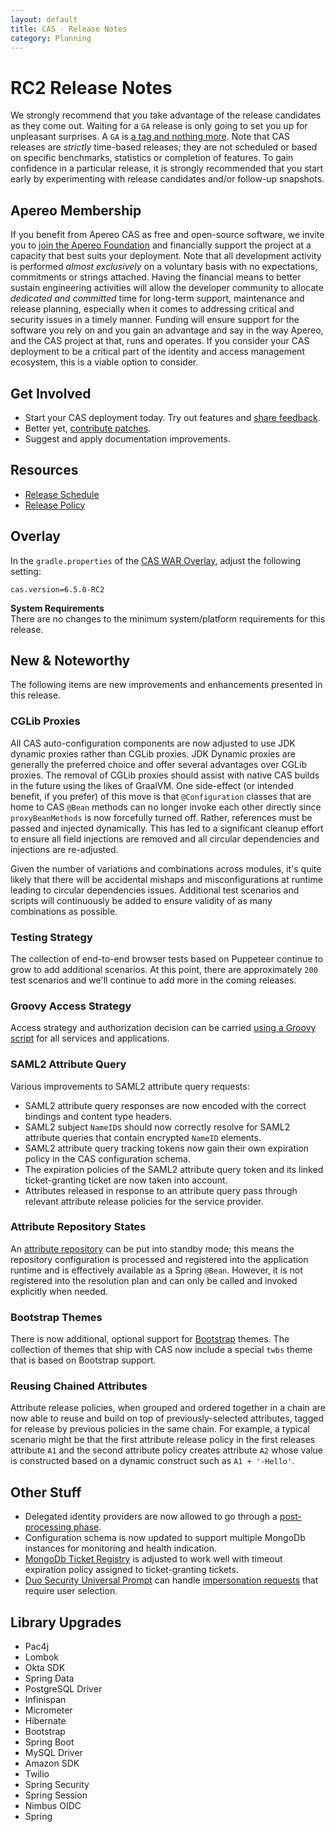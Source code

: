 ```yaml
---
layout: default
title: CAS - Release Notes
category: Planning
---
```


# RC2 Release Notes

We strongly recommend that you take advantage of the release candidates as they come out. Waiting
for a `GA` release is only going to set you up for unpleasant surprises. A `GA`
is [a tag and nothing more](https://apereo.github.io/2017/03/08/the-myth-of-ga-rel/). Note that CAS
releases are *strictly* time-based releases; they are not scheduled or based on
specific benchmarks, statistics or completion of features. To gain confidence in
a particular release, it is strongly recommended that you start early by
experimenting with release candidates and/or follow-up snapshots.

## Apereo Membership

If you benefit from Apereo CAS as free and open-source software, we
invite you to [join the Apereo Foundation](https://www.apereo.org/content/apereo-membership)
and financially support the project at a capacity that best suits your
deployment. Note that all development activity is performed
*almost exclusively* on a voluntary basis with no expectations, commitments or strings
attached. Having the financial means to better sustain engineering activities will allow
the developer community to allocate *dedicated and committed* time for long-term
support, maintenance and release planning, especially when it comes to addressing
critical and security issues in a timely manner. Funding will ensure support for
the software you rely on and you gain an advantage and say in the way Apereo, and
the CAS project at that, runs and operates. If you consider your CAS deployment to
be a critical part of the identity and access management ecosystem, this is a viable option to consider.

## Get Involved

- Start your CAS deployment today. Try out features and [share feedback](/cas/Mailing-Lists.html).
- Better yet, [contribute patches](/cas/developer/Contributor-Guidelines.html).
- Suggest and apply documentation improvements.

## Resources

- [Release Schedule](https://github.com/apereo/cas/milestones)
- [Release Policy](/cas/developer/Release-Policy.html)

## Overlay

In the `gradle.properties` of the [CAS WAR Overlay](../installation/WAR-Overlay-Installation.html), adjust the following setting:

```properties
cas.version=6.5.0-RC2
```

<div class="alert alert-info">
<strong>System Requirements</strong><br/>There are no changes to the 
minimum system/platform requirements for this release.
</div>

## New & Noteworthy

The following items are new improvements and enhancements presented in this release.
     
### CGLib Proxies

All CAS auto-configuration components are now adjusted to use JDK dynamic proxies rather than CGLib proxies. JDK Dynamic proxies 
are generally the preferred choice and offer several advantages over CGLib proxies. The removal of CGLib proxies should assist 
with native CAS builds in the future using the likes of GraalVM. One side-effect (or intended benefit, if you prefer) of 
this move is that `@Configuration` classes that are home to CAS `@Bean` methods can no longer invoke 
each other directly since `proxyBeanMethods` is now forcefully turned off. Rather, references 
must be passed and injected dynamically. This has led to a significant cleanup effort to 
ensure all field injections are removed and all circular dependencies and injections are re-adjusted.
                                        
Given the number of variations and combinations across modules, it's quite likely that there will be accidental 
mishaps and misconfigurations at runtime leading to circular dependencies issues. Additional test scenarios and scripts will continuously
be added to ensure validity of as many combinations as possible.

### Testing Strategy

The collection of end-to-end browser tests based on Puppeteer continue to grow to add additional scenarios. At this point, there are 
approximately `200` test scenarios and we'll continue to add more in the coming releases.

### Groovy Access Strategy

Access strategy and authorization decision can be carried [using a Groovy script](../services/Configuring-Service-Access-Strategy.html) 
for all services and applications.
  
### SAML2 Attribute Query
              
Various improvements to SAML2 attribute query requests:
       
- SAML2 attribute query responses are now encoded with the correct bindings and content type headers.
- SAML2 subject `NameID`s should now correctly resolve for SAML2 attribute queries that contain encrypted `NameID` elements.
- SAML2 attribute query tracking tokens now gain their own expiration policy in the CAS configuration schema.
- The expiration policies of the SAML2 attribute query token and its linked ticket-granting ticket are now taken into account. 
- Attributes released in response to an attribute query pass through relevant attribute release policies for the service provider.
  
### Attribute Repository States

An [attribute repository](../integration/Attribute-Resolution.html) can be put into standby mode; this means the repository 
configuration is processed and registered into the application runtime and is 
effectively available as a Spring `@Bean`. However, it is not registered into 
the resolution plan and can only be called and invoked explicitly when needed.

### Bootstrap Themes
       
There is now additional, optional support for [Bootstrap](http://getbootstrap.com "Bootstrap") themes. The collection of themes
that ship with CAS now include a special `twbs` theme that is based on Bootstrap support.

### Reusing Chained Attributes

Attribute release policies, when grouped and ordered together in a chain are now able to reuse and build on top of previously-selected
attributes, tagged for release by previous policies in the same chain. For example, a typical scenario might be that the first attribute
release policy in the first releases attribute `A1` and the second attribute policy creates attribute `A2`  whose 
value is constructed based on a dynamic construct such as `A1 + '-Hello'`.

## Other Stuff
     
- Delegated identity providers are now allowed to go through a [post-processing phase](../integration/Delegate-Authentication-PostProcessing.html).
- Configuration schema is now updated to support multiple MongoDb instances for monitoring and health indication. 
- [MongoDb Ticket Registry](../ticketing/MongoDb-Ticket-Registry.html) is adjusted to work well with timeout expiration policy assigned to ticket-granting tickets. 
- [Duo Security Universal Prompt](../mfa/DuoSecurity-Authentication.html) can 
  handle [impersonation requests](../authentication/Surrogate-Authentication.html) that require user selection.

## Library Upgrades
            
- Pac4j
- Lombok
- Okta SDK
- Spring Data
- PostgreSQL Driver
- Infinispan
- Micrometer
- Hibernate
- Bootstrap
- Spring Boot
- MySQL Driver
- Amazon SDK
- Twilio
- Spring Security
- Spring Session
- Nimbus OIDC
- Spring
